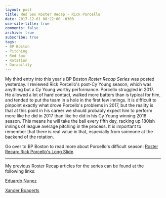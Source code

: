 ```yaml
---
layout: post
title: Red Sox Roster Recap - Rick Porcello
date: 2017-12-01 08:22:00 -0300
use-site-title: true
comments: false
archive: true
subscribe: true
tags:
- BP Boston
- Pitching
- Red Sox
- Rotation
- Durability
---
```


My third entry into this year's BP Boston *Roster Recap Series* was posted yesterday. I reviewed Rick Porcello's post-Cy Young season, which
was anything but a Cy Young worthy performance. Porcello struggled in 2017. He allowed a lot of hard contact, walked more batters than is typical
for him, and tended to put the team in a hole in the first few innings. It is difficult to pinpoint exactly what drove Porcello's problems in
2017, but the reality is that at this point in his career we should probably expect him to perform more like he did in 2017 than like he did in his Cy
Young winning 2016 season. This means he will take the ball every fifth day, racking up 180ish innings of league average pitching in the process. 
It is important to remember that there is real value in that, especially from someone at the backend of the rotation. 

Go over to BP Boston to read more about Porcello's difficult season: <a href = "http://boston.locals.baseballprospectus.com/2017/11/30/roster-recap-rick-porcellos-long-slide/" target = "_blank"> Roster Recap: Rick Porcello's Long Slide</a>.

---

My previous Roster Recap articles for the series can be found at the following links:

<a href = "http://www.cteeter.ca/blog/2017-11-09-red-sox-roster-recap-bp-boston-eduardo-nunez/" target = "_blank">Eduardo Nunez</a><br>

<a href = "http://www.cteeter.ca/blog/2017-11-16-red-sox-roster-recap-bp-boston-xander-bogaerts/" target = "_blank">Xander Boagerts</a><br>